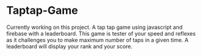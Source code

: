 # Taptap-Game
Currently working on this project. A tap tap game using javascript and firebase with a leaderboard. This game is tester of your speed and reflexes as it challenges you to make maximum number of taps in a given time. A leaderboard will display your rank and your score.
